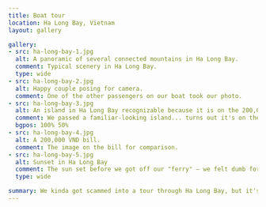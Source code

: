 ```yaml
---
title: Boat tour
location: Ha Long Bay, Vietnam
layout: gallery

gallery:
- src: ha-long-bay-1.jpg
  alt: A panoramic of several connected mountains in Ha Long Bay.
  comment: Typical scenery in Ha Long Bay.
  type: wide
- src: ha-long-bay-2.jpg
  alt: Happy couple posing for camera.
  comment: One of the other passengers on our boat took our photo.
- src: ha-long-bay-3.jpg
  alt: An island in Ha Long Bay recognizable because it is on the 200,000 VND bill.
  comment: We passed a familiar-looking island... turns out it's on the 200,000 bill!
  bgpos: 100% 50%
- src: ha-long-bay-4.jpg
  alt: A 200,000 VND bill.
  comment: The image on the bill for comparison.
- src: ha-long-bay-5.jpg
  alt: Sunset in Ha Long Bay
  comment: The sun set before we got off our "ferry" — we felt dumb for falling for it, but it was a really nice ride in the end.
  type: wide

summary: We kinda got scammed into a tour through Ha Long Bay, but it's a pretty nice place to be tricked into staying all afternoon.
---
```

